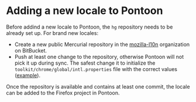 # Adding a new locale to Pontoon

Before addind a new locale to Pontoon, the `hg` repository needs to be already set up. For brand new locales:

* Create a new public Mercurial repository in the [mozilla-l10n](https://bitbucket.org/mozilla-l10n/) organization on BitBucket.
* Push at least one change to the repository, otherwise Pontoon will not pick it up during sync. The safest change it to initialize the `toolkit/chrome/global/intl.properties` file with the correct values ([example](https://bitbucket.org/mozilla-l10n/ppl/commits/b3fd0faf59b0b45b2cf30c01d85157beee2a0bd0 )).

Once the repository is available and contains at least one commit, the locale can be added to the Firefox project in Pontoon.
